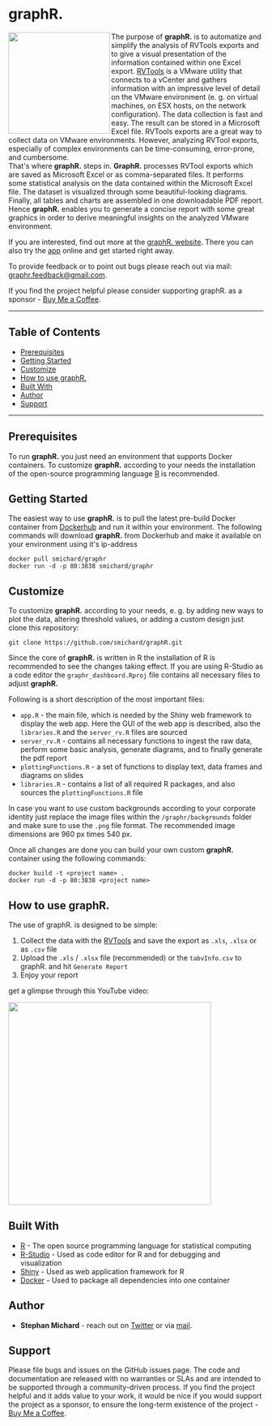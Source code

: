 # graphR.
<a href="https://www.graphr.de"><img src = "graphr/www/graphR_logo.png" width = "200" align="left"></a> 
The purpose of **graphR.** is to automatize and simplify the analysis of RVTools exports and to give a visual presentation of the information contained within one Excel export. [RVTools](http://www.robware.net/rvtools/) is a VMware utility that connects to a vCenter and gathers information with an impressive level of detail on the VMware environment (e. g. on virtual machines, on ESX hosts, on the network configuration). The data collection is fast and easy. The result can be stored in a Microsoft Excel file. RVTools exports are a great way to collect data on VMware environments. However, analyzing RVTool exports, especially of complex environments can be time-consuming, error-prone, and cumbersome.  
That's where **graphR.** steps in. **GraphR.** processes RVTool exports which are saved as Microsoft Excel or as comma-separated files. It performs some statistical analysis on the data contained within the Microsoft Excel file. The dataset is visualized through some beautiful-looking diagrams. Finally, all tables and charts are assembled in one downloadable PDF report. Hence **graphR.** enables you to generate a concise report with some great graphics
in order to derive meaningful insights on the analyzed VMware environment.  

If you are interested, find out more at the [graphR. website](https://www.graphr.de). There you can also try the [app](https://www.launch.graphr.de) online and get started right away.  

To provide feedback or to point out bugs please reach out via mail: [graphr.feedback@gmail.com](mailto:graphr.feedback@gmail.com).  

If you find the project helpful please consider supporting graphR. as a sponsor - [Buy Me a Coffee](https://www.buymeacoffee.com/graphr).
___

## Table of Contents
    
* [Prerequisites](https://github.com/smichard/graphR#prerequisites)
* [Getting Started](https://github.com/smichard/graphR#getting-started)
* [Customize](https://github.com/smichard/graphR#customize)
* [How to use graphR.](https://github.com/smichard/graphR#how-to-use-graphr)
* [Built With](https://github.com/smichard/graphR#built-with)
* [Author](https://github.com/smichard/graphR#author)
* [Support](https://github.com/smichard/graphR#support)
___

## Prerequisites

To run **graphR.** you just need an environment that supports Docker containers. To customize **graphR.** according to your needs the installation of the open-source programming language [R](https://www.r-project.org/) is recommended.

## Getting Started

The easiest way to use **graphR.** is to pull the latest pre-build Docker container from [Dockerhub](https://hub.docker.com/r/smichard/graphr/) and run it within your environment. The following commands will download **graphR.** from Dockerhub and make it available on your environment using it's ip-address

```
docker pull smichard/graphr
docker run -d -p 80:3838 smichard/graphr
```

## Customize

To customize **graphR.** according to your needs, e. g. by adding new ways to plot the data, altering threshold values, or adding a custom design just clone this repository:

```
git clone https://github.com/smichard/graphR.git
```
Since the core of **graphR.** is written in R the installation of R is recommended to see the changes taking effect. If you are using R-Studio as a code editor the `graphr_dashboard.Rproj` file contains all necessary files to adjust **graphR.**    

Following is a short description of the most important files:  

* `app.R` - the main file, which is needed by the Shiny web framework to display the web app. Here the GUI of the web app is described, also the `libraries.R` and the `server_rv.R` files are sourced 
* `server_rv.R` - contains all necessary functions to ingest the raw data, perform some basic analysis, generate diagrams, and to finally generate the pdf report
* `plottingFunctions.R` - a set of functions to display text, data frames and diagrams on slides
* `libraries.R` - contains a list of all required R packages, and also sources the `plottingFunctions.R` file

In case you want to use custom backgrounds according to your corporate identity just replace the image files within the `/graphr/backgrounds` folder and make sure to use the `.png` file format. The recommended image dimensions are 960 px times 540 px.

Once all changes are done you can build your own custom **graphR.** container using the following commands: 
```
docker build -t <project name> .
docker run -d -p 80:3838 <project name>
```

## How to use graphR.

The use of graphR. is designed to be simple: 

1. Collect the data with the [RVTools](http://www.robware.net/rvtools/) and save the export as `.xls`, `.xlsx` or as `.csv` file
2. Upload the `.xls` / `.xlsx` file (recommended) or the `tabvInfo.csv` to graphR. and hit `Generate Report`
3. Enjoy your report

get a glimpse through this YouTube video:

<a href="https://youtu.be/dotbSX79FJg"><img src = "graphr/www/graphR_screenshot.jpg" width = "400" align="center"></a> 

## Built With

* [R](https://www.r-project.org/) - The open source programming language for statistical computing
* [R-Studio](https://www.rstudio.com/) - Used as code editor for R and for debugging and visualization
* [Shiny](https://shiny.rstudio.com/) - Used as web application framework for R
* [Docker](https://www.docker.com/) - Used to package all dependencies into one container

## Author

* **Stephan Michard** - reach out on [Twitter](https://twitter.com/StephanMichard) or via [mail](mailto:graphr.feedback@gmail.com).

## Support

Please file bugs and issues on the GitHub issues page. The code and documentation are released with no warranties or SLAs and are intended to be supported through a community-driven process. If you find the project helpful and it adds value to your work, it would be nice if you would support the project as a sponsor, to ensure the long-term existence of the project - [Buy Me a Coffee](https://www.buymeacoffee.com/graphr).

